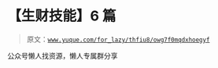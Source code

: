 # 【生财技能】6 篇

> 原文：[`www.yuque.com/for_lazy/thfiu8/owg7f0mqdxhoegyf`](https://www.yuque.com/for_lazy/thfiu8/owg7f0mqdxhoegyf)

<ne-p id="uc304d1af" data-lake-id="uc304d1af"><ne-text id="u5d125707">公众号懒人找资源，懒人专属群分享</ne-text></ne-p>
